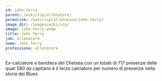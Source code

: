 ```yaml
---
id: john-terry
parent: /wiki/vip/allenatore/
permalink: /wiki/vip/allenatore/john-terry/
image_dir: /images/wiki/vip/
image: john-terry.webp
title: John Terry
job: allenatore
nome: John Terry
professione: allenatore
---
```

Ex-calciatore e bandiera del Chelsea con un totale di 717 presenze delle quali 580 da capitano è il terzo calciatore per numero di presenze nella storia dei Blues 